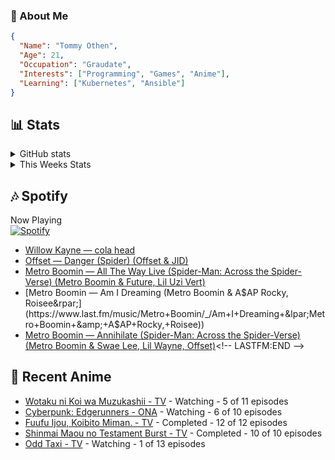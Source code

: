 ### 👋 About Me
```json
{
  "Name": "Tommy Othen",
  "Age": 21,
  "Occupation": "Graudate",
  "Interests": ["Programming", "Games", "Anime"],
  "Learning": ["Kubernetes", "Ansible"]
}
```

## 📊 Stats
<details>
  <summary>GitHub stats</summary>
  <a href="https://github.com/anuraghazra/github-readme-stats">
    <img src="https://github-readme-stats.vercel.app/api?username=tommyothen&show_icons=true&count_private=true&hide=prs,issues">
  </a>
</details>

<details>
  <summary>This Weeks Stats</summary>
  <a href="https://github.com/anuraghazra/github-readme-stats">
    <img src="https://github-readme-stats.vercel.app/api/wakatime?username=tommyothen&cache_seconds=1800&custom_title=Top%20Languages">
  </a>
</details>

## 🎶 Spotify
Now Playing\
[![Spotify](https://novatorem-dasushiasian.vercel.app/api/spotify)](https://open.spotify.com/user/g90805640970)
<!-- LASTFM:START -->
* [Willow Kayne — cola head](https://www.last.fm/music/Willow+Kayne/_/cola+head)
* [Offset — Danger &lpar;Spider&rpar; &lpar;Offset &amp; JID&rpar;](https://www.last.fm/music/Offset/_/Danger+&lpar;Spider&rpar;+&lpar;Offset+&amp;+JID&rpar;)
* [Metro Boomin — All The Way Live &lpar;Spider-Man: Across the Spider-Verse&rpar; &lpar;Metro Boomin &amp; Future, Lil Uzi Vert&rpar;](https://www.last.fm/music/Metro+Boomin/_/All+The+Way+Live+&lpar;Spider-Man:+Across+the+Spider-Verse&rpar;+&lpar;Metro+Boomin+&amp;+Future,+Lil+Uzi+Vert&rpar;)
* [Metro Boomin — Am I Dreaming &lpar;Metro Boomin &amp; A$AP Rocky, Roisee&rpar;](https://www.last.fm/music/Metro+Boomin/_/Am+I+Dreaming+&lpar;Metro+Boomin+&amp;+A$AP+Rocky,+Roisee&rpar;)
* [Metro Boomin — Annihilate &lpar;Spider-Man: Across the Spider-Verse&rpar; &lpar;Metro Boomin &amp; Swae Lee, Lil Wayne, Offset&rpar;](https://www.last.fm/music/Metro+Boomin/_/Annihilate+&lpar;Spider-Man:+Across+the+Spider-Verse&rpar;+&lpar;Metro+Boomin+&amp;+Swae+Lee,+Lil+Wayne,+Offset&rpar;)<!-- LASTFM:END -->

## 🗻 Recent Anime
<!-- ANIME-LIST:START -->
* [Wotaku ni Koi wa Muzukashii - TV](https://myanimelist.net/anime/35968/Wotaku_ni_Koi_wa_Muzukashii) - Watching - 5 of 11 episodes
* [Cyberpunk: Edgerunners - ONA](https://myanimelist.net/anime/42310/Cyberpunk__Edgerunners) - Watching - 6 of 10 episodes
* [Fuufu Ijou, Koibito Miman. - TV](https://myanimelist.net/anime/50425/Fuufu_Ijou_Koibito_Miman) - Completed - 12 of 12 episodes
* [Shinmai Maou no Testament Burst - TV](https://myanimelist.net/anime/30363/Shinmai_Maou_no_Testament_Burst) - Completed - 10 of 10 episodes
* [Odd Taxi - TV](https://myanimelist.net/anime/46102/Odd_Taxi) - Watching - 1 of 13 episodes<!-- ANIME-LIST:END -->
